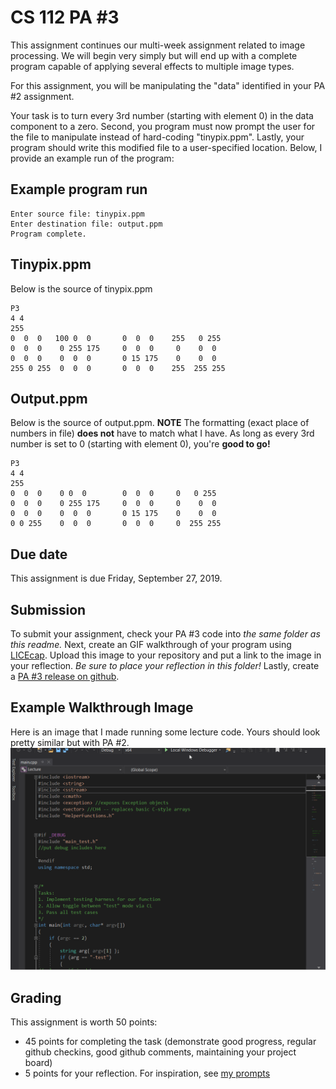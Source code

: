 # CS 112 PA #3
This assignment continues our multi-week assignment related to image processing.  We will begin very simply but will end up with a complete program capable of applying several effects to multiple image types.  

For this assignment, you will be manipulating the "data" identified in your PA #2 assignment.  

Your task is to turn every 3rd number (starting with element 0) in the data component to a zero.
Second, you program must now prompt the user for the file to manipulate instead of hard-coding "tinypix.ppm". 
Lastly, your program should write this modified file to a user-specified location.  Below, I provide an example run of the program: 

## Example program run
```
Enter source file: tinypix.ppm
Enter destination file: output.ppm
Program complete.
```

## Tinypix.ppm
Below is the source of tinypix.ppm
```
P3
4 4
255
0  0  0   100 0  0       0  0  0    255   0 255
0  0  0    0 255 175     0  0  0     0    0  0
0  0  0    0  0  0       0 15 175    0    0  0
255 0 255  0  0  0       0  0  0    255  255 255
```

## Output.ppm
Below is the source of output.ppm.  **NOTE** The formatting (exact place of numbers in file) **does not** have to match what I have.  As long as every 3rd number is set to 0 (starting with element 0), you're **good to go!**
```
P3
4 4
255
0  0  0    0 0  0        0  0  0     0   0 255
0  0  0    0 255 175     0  0  0     0    0  0
0  0  0    0  0  0       0 15 175    0    0  0
0 0 255    0  0  0       0  0  0     0  255 255
```

## Due date
This assignment is due Friday, September 27, 2019.  

## Submission
To submit your assignment, check your PA #3 code into *the same folder as this readme.*  Next, create an GIF walkthrough of your program using [LICEcap](https://forum.lumberhacks.org/viewtopic.php?f=10&t=9).  Upload this image to your repository and put a link to the image in your reflection. *Be sure to place your reflection in this folder!* Lastly, create a [PA #3 release on github](https://help.github.com/en/articles/creating-releases).  

## Example Walkthrough Image
Here is an image that I made running some lecture code.  Yours should look pretty similar but with PA #2.
![walkthrough](../pa2/example.gif)  

## Grading
This assignment is worth 50 points:
* 45 points for completing the task (demonstrate good progress, regular github checkins, good github comments, maintaining your project board)
* 5 points for your reflection.  For inspiration, see [my prompts](../../docs/sample_reflection.md) 
